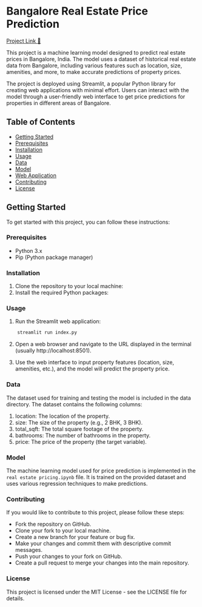# Bangalore Real Estate Price Prediction

[Project Link 🔗](https://realestatepriceestimate.streamlit.app)

This project is a machine learning model designed to predict real estate prices in Bangalore, India. The model uses a dataset of historical real estate data from Bangalore, including various features such as location, size, amenities, and more, to make accurate predictions of property prices.

The project is deployed using Streamlit, a popular Python library for creating web applications with minimal effort. Users can interact with the model through a user-friendly web interface to get price predictions for properties in different areas of Bangalore.

## Table of Contents
- [Getting Started](#getting-started)
- [Prerequisites](#prerequisites)
- [Installation](#installation)
- [Usage](#usage)
- [Data](#data)
- [Model](#model)
- [Web Application](#web-application)
- [Contributing](#contributing)
- [License](#license)

## Getting Started

To get started with this project, you can follow these instructions:

### Prerequisites

- Python 3.x
- Pip (Python package manager)

### Installation

1. Clone the repository to your local machine:
2. Install the required Python packages:

### Usage

1. Run the Streamlit web application:

``` bash
    streamlit run index.py
```

2. Open a web browser and navigate to the URL displayed in the terminal (usually http://localhost:8501).

3. Use the web interface to input property features (location, size, amenities, etc.), and the model will predict the property price.


### Data


The dataset used for training and testing the model is included in the data directory. The dataset contains the following columns:

1. location: The location of the property.
2. size: The size of the property (e.g., 2 BHK, 3 BHK).
3. total_sqft: The total square footage of the property.
4. bathrooms: The number of bathrooms in the property.
5. price: The price of the property (the target variable).


### Model

The machine learning model used for price prediction is implemented in the `real estate pricing.ipynb` file. It is trained on the provided dataset and uses various regression techniques to make predictions.

### Contributing
If you would like to contribute to this project, please follow these steps:

- Fork the repository on GitHub.
- Clone your fork to your local machine.
- Create a new branch for your feature or bug fix.
- Make your changes and commit them with descriptive commit messages.
- Push your changes to your fork on GitHub.
- Create a pull request to merge your changes into the main repository.


### License
This project is licensed under the MIT License - see the LICENSE file for details.
